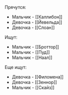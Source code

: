 Прячутся:

- Мальчик - [[Каллибон]]
- Девочка - [[Йевельда]]
- Девочка - [[Слоан]]

Ищут:

- Мальчик - [[Броттор]]
- Мальчик - [[Пуд]]
- Мальчик - [[Наал]]

Еще ищут:

- Девочка - [[Филомена]]
- Девочка - [[Зеннор]]
- Мальчик - [[Скайз]]
